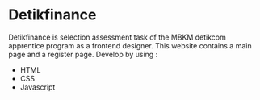 # Detikfinance
Detikfinance is selection assessment task of the MBKM detikcom apprentice program as a frontend designer. This website contains a main page and a register page. Develop by using :
- HTML
- CSS
- Javascript
